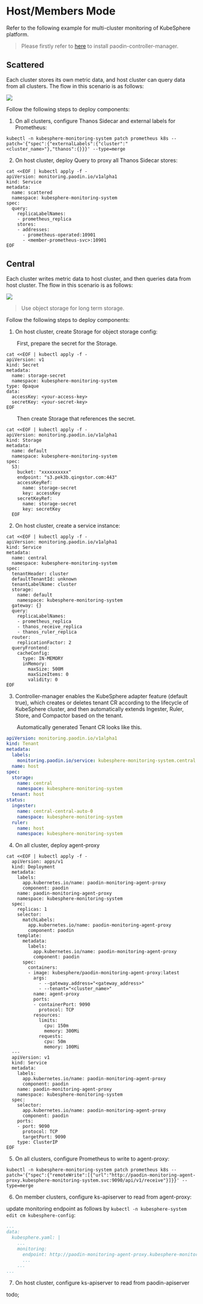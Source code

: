 # Host/Members Mode

Refer to the following example for multi-cluster monitoring of KubeSphere platform.

> Please firstly refer to [here](../README.md#quickstart) to install paodin-controller-manager.

## Scattered

Each cluster stores its own metric data, and host cluster can query data from all clusters. The flow in this scenario is as follows: 

<img src="./images/multi-cluster-scattered.png"> 

Follow the following steps to deploy components:   

1. On all clusters, configure Thanos Sidecar and external labels for Prometheus:

  ```shell
  kubectl -n kubesphere-monitoring-system patch prometheus k8s --patch='{"spec":{"externalLabels":{"cluster":"<cluster_name>"},"thanos":{}}}' --type=merge
  ```

2. On host cluster, deploy Query to proxy all Thanos Sidecar stores: 

  ```shell
  cat <<EOF | kubectl apply -f -
  apiVersion: monitoring.paodin.io/v1alpha1
  kind: Service
  metadata:
    name: scattered
    namespace: kubesphere-monitoring-system
  spec:
    query:
      replicaLabelNames:
      - prometheus_replica
      stores:
      - addresses: 
        - prometheus-operated:10901
        - <member-prometheus-svc>:10901
  EOF
  ```


## Central

Each cluster writes metric data to host cluster, and then queries data from host cluster. The flow in this scenario is as follows: 

<img src="./images/multi-cluster-central.png"> 

> Use object storage for long term storage.

Follow the following steps to deploy components:   

1. On host cluster, create Storage for object storage config: 

  &#8195;&#8195;First, prepare the secret for the Storage.

  ```shell
  cat <<EOF | kubectl apply -f -
  apiVersion: v1
  kind: Secret
  metadata:
    name: storage-secret
    namespace: kubesphere-monitoring-system
  type: Opaque
  data:
    accessKey: <your-access-key>
    secretKey: <your-secret-key>
  EOF
  ```

  &#8195;&#8195;Then create Storage that references the secret.

  ```shell
  cat <<EOF | kubectl apply -f -
  apiVersion: monitoring.paodin.io/v1alpha1
  kind: Storage
  metadata:
    name: default
    namespace: kubesphere-monitoring-system
  spec:
    S3:
      bucket: "xxxxxxxxxx"
      endpoint: "s3.pek3b.qingstor.com:443"
      accessKeyRef: 
        name: storage-secret
        key: accessKey
      secretKeyRef: 
        name: storage-secret
        key: secretKey
    EOF
  ```

2. On host cluster, create a service instance: 

  ```shell
  cat <<EOF | kubectl apply -f -
  apiVersion: monitoring.paodin.io/v1alpha1
  kind: Service
  metadata:
    name: central
    namespace: kubesphere-monitoring-system
  spec:
    tenantHeader: cluster
    defaultTenantId: unknown
    tenantLabelName: cluster
    storage:
      name: default
      namespace: kubesphere-monitoring-system
    gateway: {}
    query:
      replicaLabelNames:
      - prometheus_replica
      - thanos_receive_replica
      - thanos_ruler_replica
    router:
      replicationFactor: 2
    queryFrontend:
      cacheConfig:
        type: IN-MEMORY
        inMemory:
          maxSize: 500M
          maxSizeItems: 0
          validity: 0
  EOF
  ```

3. Controller-manager enables the KubeSphere adapter feature (default true), which creates or deletes tenant CR according to the lifecycle of KubeSphere cluster, and then automatically extends Ingester, Ruler, Store, and Compactor based on the tenant.

  &#8195;&#8195;Automatically generated Tenant CR looks like this.

```yaml
apiVersion: monitoring.paodin.io/v1alpha1
kind: Tenant
metadata:
  labels:
    monitoring.paodin.io/service: kubesphere-monitoring-system.central
  name: host
spec:
  storage:
    name: central
    namespace: kubesphere-monitoring-system
  tenant: host
status:
  ingester:
    name: central-central-auto-0
    namespace: kubesphere-monitoring-system
  ruler:
    name: host
    namespace: kubesphere-monitoring-system
```

4. On all cluster, deploy agent-proxy
```shell
cat <<EOF | kubectl apply -f -
  apiVersion: apps/v1
  kind: Deployment
  metadata:
    labels:
      app.kubernetes.io/name: paodin-monitoring-agent-proxy
      component: paodin
    name: paodin-monitoring-agent-proxy
    namespace: kubesphere-monitoring-system
  spec:
    replicas: 1
    selector:
      matchLabels:
        app.kubernetes.io/name: paodin-monitoring-agent-proxy
        component: paodin
    template:
      metadata:
        labels:
          app.kubernetes.io/name: paodin-monitoring-agent-proxy
          component: paodin
      spec:
        containers:
        - image: kubesphere/paodin-monitoring-agent-proxy:latest
          args: 
            - --gateway.address="<gateway_address>"
            - --tenant="<cluster_name>"
          name: agent-proxy
          ports:
          - containerPort: 9090
            protocol: TCP
          resources:
            limits:
              cpu: 150m
              memory: 300Mi
            requests:
              cpu: 50m
              memory: 100Mi
  ---
  apiVersion: v1
  kind: Service
  metadata:
    labels:
      app.kubernetes.io/name: paodin-monitoring-agent-proxy
      component: paodin
    name: paodin-monitoring-agent-proxy
    namespace: kubesphere-monitoring-system
  spec:
    selector:
      app.kubernetes.io/name: paodin-monitoring-agent-proxy
      component: paodin
    ports:
    - port: 9090
      protocol: TCP
      targetPort: 9090
    type: ClusterIP
EOF
```

5. On all clusters, configure Prometheus to write to agent-proxy:  

  ```shell
  kubectl -n kubesphere-monitoring-system patch prometheus k8s --patch='{"spec":{"remoteWrite":[{"url":"http://paodin-monitoring-agent-proxy.kubesphere-monitoring-system.svc:9090/api/v1/receive"}]}}' --type=merge
  ```

6. On member clusters, configure ks-apiserver to read from agent-proxy:  

  update monitoring endpoint as follows by `kubectl -n kubesphere-system edit cm kubesphere-config`:   

  ```yaml
  ...
  data:
    kubesphere.yaml: |
      ...
      monitoring:
        endpoint: http://paodin-monitoring-agent-proxy.kubesphere-monitoring-system.svc:9090
        ...
      ...
  ...
  ```

7. On host cluster, configure ks-apiserver to read from paodin-apiserver

  todo;
